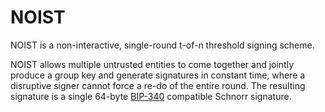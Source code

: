 # NOIST
NOIST is a non-interactive, single-round t-of-n threshold signing scheme.

NOIST allows multiple untrusted entities to come together and jointly produce a group key and generate signatures in constant time, where a disruptive signer cannot force a re-do of the entire round. The resulting signature is a single 64-byte  [BIP-340](https://github.com/bitcoin/bips/blob/master/bip-0340.mediawiki)  compatible Schnorr signature.